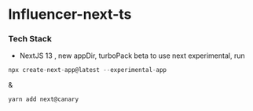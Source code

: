 # Influencer-next-ts

### Tech Stack

- NextJS 13 , new appDir, turboPack beta
  to use next experimental, run

```js
npx create-next-app@latest --experimental-app
```

&

```js
yarn add next@canary
```
